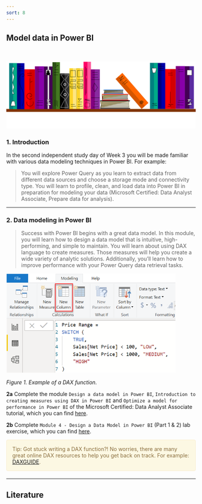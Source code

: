 ```yaml
---
sort: 8
---
```


## __Model data in Power BI__
\
\
<img src="./images/books_banner.png" alt="Books banner" width="600"/>

### 1. Introduction

In the second independent study day of Week 3 you will be made familiar with various data modeling techniques in Power BI. For example:

>You will explore Power Query as you learn to extract data from different data sources and choose a storage mode and connectivity type. You will learn to profile, clean, and load data into Power BI in preparation for modeling your data (Microsoft Certified: Data Analyst Associate, Prepare data for analysis).

***

### 2. Data modeling in Power BI

> Success with Power BI begins with a great data model. In this module, you will learn how to design a data model that is intuitive, high-performing, and simple to maintain. You will learn about using DAX language to create measures. Those measures will help you create a wide variety of analytic solutions. Additionally, you’ll learn how to improve performance with your Power Query data retrieval tasks.

<img src="./images/dax_example.png" alt="DAX function" width="450"/>

*Figure 1. Example of a DAX function.*

__2a__ Complete the module ```Design a data model in Power BI```, ```Introduction to creating measures using DAX in Power BI``` and ```Optimize a model for performance in Power BI``` of the Microsoft Certified: Data Analyst Associate tutorial, which you can find [here](https://docs.microsoft.com/en-us/learn/paths/model-power-bi/).

__2b__ Complete ```Module 4 - Design a Data Model in Power BI``` (Part 1 & 2) lab exercise, which you can find [here](https://microsoftlearning.github.io/DA-100-Analyzing-Data-with-Power-BI/).

<div style="padding: 15px; border: 1px solid transparent; border-color: transparent; margin-bottom: 20px; border-radius: 4px; color: #8a6d3b;; background-color: #fcf8e3; border-color: #faebcc;">
Tip: Got stuck writing a DAX function?! No worries, there are many great online DAX resources to help you get back on track. For example: <a href="(https://dax.guide/">DAXGUIDE</a>.
</div>

***

## __Literature__
